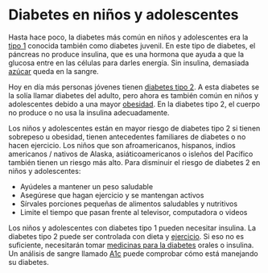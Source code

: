 Diabetes en niños y adolescentes
================================


Hasta hace poco, la diabetes más común en niños y adolescentes era la [tipo 1](https://medlineplus.gov/spanish/diabetestype1.html) conocida también como diabetes juvenil. En este tipo de diabetes, el páncreas no produce insulina, que es una hormona que ayuda a que la glucosa entre en las células para darles energía. Sin insulina, demasiada [azúcar](https://medlineplus.gov/spanish/bloodglucose.html) queda en la sangre. 


Hoy en día más personas jóvenes tienen [diabetes tipo 2](https://medlineplus.gov/spanish/diabetestype2.html). A esta diabetes se la solía llamar diabetes del adulto, pero ahora es también común en niños y adolescentes debido a una mayor [obesidad](https://medlineplus.gov/spanish/obesityinchildren.html). En la diabetes tipo 2, el cuerpo no produce o no usa la insulina adecuadamente.


Los niños y adolescentes están en mayor riesgo de diabetes tipo 2 si tienen sobrepeso u obesidad, tienen antecedentes familiares de diabetes o no hacen ejercicio. Los niños que son afroamericanos, hispanos, indios americanos / nativos de Alaska, asiáticoamericanos o isleños del Pacífico también tienen un riesgo más alto. Para disminuir el riesgo de diabetes 2 en niños y adolescentes:


* Ayúdeles a mantener un peso saludable
* Asegúrese que hagan ejercicio y se mantengan activos
* Sírvales porciones pequeñas de alimentos saludables y nutritivos
* Limite el tiempo que pasan frente al televisor, computadora o videos


Los niños y adolescentes con diabetes tipo 1 pueden necesitar insulina. La diabetes tipo 2 puede ser controlada con dieta y [ejercicio](https://medlineplus.gov/spanish/exerciseforchildren.html). Si eso no es suficiente, necesitarán tomar [medicinas para la diabetes](https://medlineplus.gov/spanish/diabetesmedicines.html) orales o insulina. Un análisis de sangre llamado [A1c](https://medlineplus.gov/spanish/a1c.html) puede comprobar cómo está manejando su diabetes.

